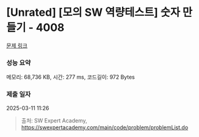 # [Unrated] [모의 SW 역량테스트] 숫자 만들기 - 4008 

[문제 링크](https://swexpertacademy.com/main/code/problem/problemDetail.do?contestProbId=AWIeRZV6kBUDFAVH) 

### 성능 요약

메모리: 68,736 KB, 시간: 277 ms, 코드길이: 972 Bytes

### 제출 일자

2025-03-11 11:26



> 출처: SW Expert Academy, https://swexpertacademy.com/main/code/problem/problemList.do